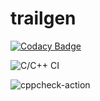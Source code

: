 # trailgen

[![Codacy Badge](https://api.codacy.com/project/badge/Grade/c50134ca34f14b879de4ecfbd913c200)](https://app.codacy.com/manual/krishnalalasa.k/trailgen?utm_source=github.com&utm_medium=referral&utm_content=stepin104594/trailgen&utm_campaign=Badge_Grade_Dashboard)

![C/C++ CI](https://github.com/stepin104594/trailgen/workflows/C/C++%20CI/badge.svg)

![cppcheck-action](https://github.com/stepin104594/trailgen/workflows/cppcheck-action/badge.svg)

